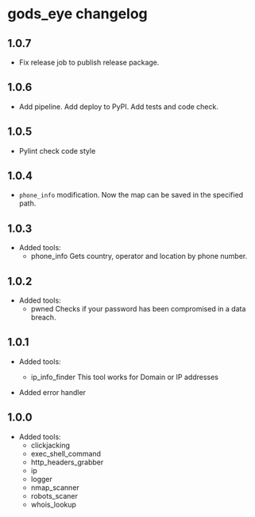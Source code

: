 # gods_eye changelog

## 1.0.7
- Fix release job to publish release package.

## 1.0.6
- Add pipeline.
  Add deploy to PyPI.
  Add tests and code check.

## 1.0.5
- Pylint check code style

## 1.0.4
- `phone_info` modification.
Now the map can be saved in the specified path.

## 1.0.3
- Added tools:
  - phone_info
Gets country, operator and location by phone number.

## 1.0.2
- Added tools:
  - pwned
Checks if your password has been compromised in a data breach.

## 1.0.1
- Added tools:
  - ip_info_finder
This tool works for Domain or IP addresses

- Added error handler

## 1.0.0
- Added tools:
  - clickjacking
  - exec_shell_command
  - http_headers_grabber
  - ip
  - logger
  - nmap_scanner
  - robots_scaner
  - whois_lookup